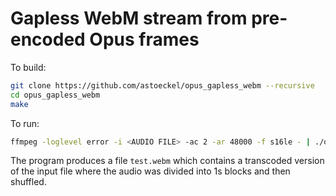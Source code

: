 # Gapless WebM stream from pre-encoded Opus frames

To build:
```sh
git clone https://github.com/astoeckel/opus_gapless_webm --recursive
cd opus_gapless_webm
make
```

To run:
```sh
ffmpeg -loglevel error -i <AUDIO FILE> -ac 2 -ar 48000 -f s16le - | ./opus_gapless_webm
```

The program produces a file `test.webm` which contains a transcoded version of the input file where the audio was divided into 1s blocks and then shuffled.
